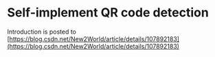 # Self-implement QR code detection

Introduction is posted to [https://blog.csdn.net/New2World/article/details/107892183](https://blog.csdn.net/New2World/article/details/107892183)
